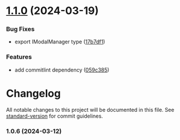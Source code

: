 # [1.1.0](https://github.com/Gorsargs/react-modal-priority/compare/v1.0.7...v1.1.0) (2024-03-19)


### Bug Fixes

* export IModalManager type ([17b7df1](https://github.com/Gorsargs/react-modal-priority/commit/17b7df1c5b2316a14923c19872cd0cca1e3ee4cc))


### Features

* add commitlint dependency ([059c385](https://github.com/Gorsargs/react-modal-priority/commit/059c385597d9aa83f5629d5745524adb574a8f96))

# Changelog

All notable changes to this project will be documented in this file. See [standard-version](https://github.com/conventional-changelog/standard-version) for commit guidelines.

### 1.0.6 (2024-03-12)
